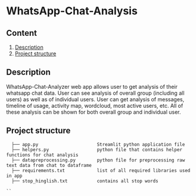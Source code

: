 
# WhatsApp-Chat-Analysis


## Content

1. [Description](#description)
2. [Project structure](#project-structure)

## Description

WhatsApp-Chat-Analyzer web app allows user to get analysis of their whatsapp chat data. User can see analysis of overall group (including all users) as well as of individual users.
User can get analysis of messages, timeline of usage, activity map, wordcloud, most active users, etc. All of these analysis can be shown for both overall group and individual
user.

## Project structure

```   
  ├── app.py                      Streamlit python application file 
  ├── helpers.py                  python file that contains helper functions for chat analysis 
  ├── datapreprocessing.py        python file for preprocessing raw text data from chat to dataframe
  ├── requirements.txt            list of all required libraries used in app
  ├── stop_hinglish.txt           contains all stop words 
  
``
